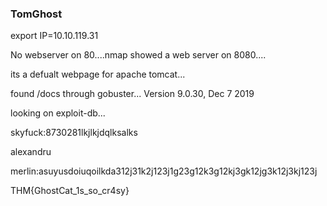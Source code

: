 ### TomGhost ###

export IP=10.10.119.31


No webserver on 80....nmap showed a web server on 8080....

its a defualt webpage for apache tomcat...

found /docs through gobuster...
Version 9.0.30, Dec 7 2019

looking on exploit-db...

skyfuck:8730281lkjlkjdqlksalks

alexandru

merlin:asuyusdoiuqoilkda312j31k2j123j1g23g12k3g12kj3gk12jg3k12j3kj123j

THM{GhostCat_1s_so_cr4sy}